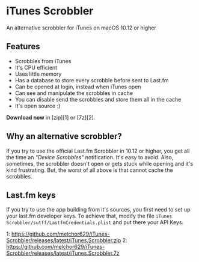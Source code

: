 # iTunes Scrobbler
An alternative scrobbler for iTunes on macOS 10.12 or higher

## Features

 - Scrobbles from iTunes
 - It's CPU efficient
 - Uses little memory
 - Has a database to store every scrobble before sent to Last.fm
 - Can be opened at login, instead when iTunes open
 - Can see and manipulate the scrobbles in cache
 - You can disable send the scrobbles and store them all in the cache
 - It's open source :)

**Download now** in [zip][1] or [7z][2].

## Why an alternative scrobbler?
If you try to use the official Last.fm Scrobbler in 10.12 or higher, you get all the time an _"Device Scrobbles"_ notification. It's easy to avoid. Also, sometimes, the scrobbler doesn't open or gets stuck while opening and it's kind frustrating. But, the worst of all above is that cannot cache the scrobbles.

## Last.fm keys
If you try to use the app building from it's sources, you first need to set up your last.fm developer keys. To achieve that, modify the file `iTunes Scrobbler/sutff/LastfmCredentials.plist` and put there your API Keys.


  1: https://github.com/melchor629/iTunes-Scrobbler/releases/latest/iTunes.Scrobbler.zip
  2: https://github.com/melchor629/iTunes-Scrobbler/releases/latest/iTunes.Scrobbler.7z